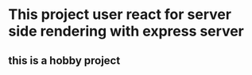 # This project user react for server side rendering with express server


## this is a hobby  project
